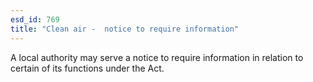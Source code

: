 ```yaml
---
esd_id: 769
title: "Clean air -  notice to require information"
---
```


A local authority may serve a notice to require information in relation to certain of its functions under the Act.


